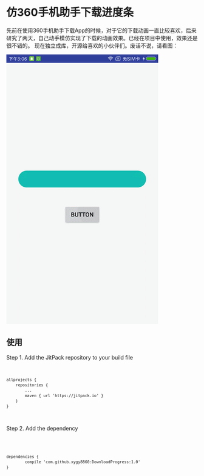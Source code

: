 仿360手机助手下载进度条
==

先前在使用360手机助手下载App的时候，对于它的下载动画一直比较喜欢，后来研究了两天，自己动手模仿实现了下载的动画效果。已经在项目中使用，效果还是很不错的。
现在独立成库，开源给喜欢的小伙伴们。废话不说，请看图：

![](https://raw.githubusercontent.com/xygy8860/DownloadProgress/master/_360.gif)


使用
----

Step 1. Add the JitPack repository to your build file 
<code>

	allprojects {
		repositories {
			...
			maven { url 'https://jitpack.io' }
		}
	}

</code>

Step 2. Add the dependency

<code>

	dependencies {
	        compile 'com.github.xygy8860:DownloadProgress:1.0'
	}
	
</code>


